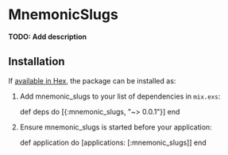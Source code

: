 # MnemonicSlugs

**TODO: Add description**

## Installation

If [available in Hex](https://hex.pm/docs/publish), the package can be installed as:

  1. Add mnemonic_slugs to your list of dependencies in `mix.exs`:

        def deps do
          [{:mnemonic_slugs, "~> 0.0.1"}]
        end

  2. Ensure mnemonic_slugs is started before your application:

        def application do
          [applications: [:mnemonic_slugs]]
        end


